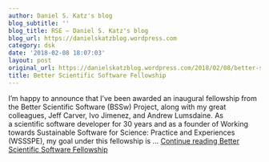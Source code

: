 ```yaml
---
author: Daniel S. Katz's blog
blog_subtitle: ''
blog_title: RSE – Daniel S. Katz's blog
blog_url: https://danielskatzblog.wordpress.com
category: dsk
date: '2018-02-08 18:07:03'
layout: post
original_url: https://danielskatzblog.wordpress.com/2018/02/08/better-scientific-software-fellowship/
title: Better Scientific Software Fellowship
---
```


I&#8217;m happy to announce that I&#8217;ve been awarded an inaugural fellowship from the Better Scientific Software (BSSw) Project, along with my great colleagues, Jeff Carver, Ivo Jimenez, and Andrew Lumsdaine. As a scientific software developer for 30 years and as a founder of Working towards Sustainable Software for Science: Practice and Experiences (WSSSPE), my goal under this fellowship is &#8230; <a href="https://danielskatzblog.wordpress.com/2018/02/08/better-scientific-software-fellowship/" class="more-link">Continue reading <span class="screen-reader-text">Better Scientific Software Fellowship</span></a>